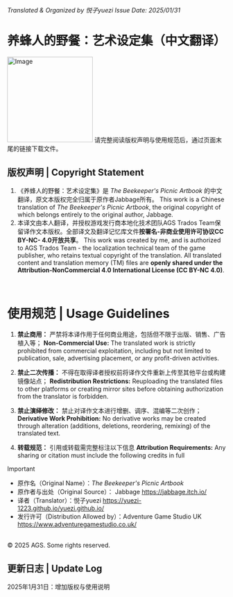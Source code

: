 _Translated & Organized by 悦子yuezi_
_Issue Date: 2025/01/31_

# 养蜂人的野餐：艺术设定集（中文翻译）

<img width="197" alt="Image" src="https://github.com/user-attachments/assets/9da946dc-9278-49b0-8d6d-cd08ba44aabe" />
请完整阅读版权声明与使用规范后，通过页面末尾的链接下载文件。

## 版权声明 | Copyright Statement

1. 《养蜂人的野餐：艺术设定集》是 _The Beekeeper's Picnic Artbook_ 的中文翻译，原文本版权完全归属于原作者Jabbage所有。
     This work is a Chinese translation of _The Beekeeper's Picnic Artbook_, the original copyright of which belongs entirely to the original author, Jabbage.
3. 本译文由本人翻译，并授权游戏发行商本地化技术团队AGS Trados Team保留译作文本版权。全部译文及翻译记忆库文件**按署名-非商业使用许可协议CC BY-NC- 4.0开放共享**。
   This work was created by me, and is authorized to AGS Trados Team - the localization technical team of the game publisher, who retains textual copyright of the translation. All translated content and translation memory (TM) files are **openly shared under the Attribution-NonCommercial 4.0 International License (CC BY-NC 4.0)**.

<br/>

# 使用规范 | Usage Guidelines


1. **禁止商用：** 严禁将本译作用于任何商业用途，包括但不限于出版、销售、广告植入等；
   **Non-Commercial Use:** The translated work is strictly prohibited from commercial exploitation, including but not limited to publication, sale, advertising placement, or any profit-driven activities.

2. **禁止二次传播：** 不得在取得译者授权前将译作文件重新上传至其他平台或构建镜像站点；
    **Redistribution Restrictions:** Reuploading the translated files to other platforms or creating mirror sites before obtaining authorization from the translator is forbidden.

3. **禁止演绎修改：** 禁止对译作文本进行增删、调序、混编等二次创作；
    **Derivative Work Prohibition:** No derivative works may be created through alteration (additions, deletions, reordering, remixing) of the translated text.

4. **转载规范：** 引用或转载需完整标注以下信息
    **Attribution Requirements:** Any sharing or citation must include the following credits in full

> [!IMPORTANT]
> - 原作名（Original Name）：_The Beekeeper's Picnic Artbook_
> - 原作者与出处（Original Source）： Jabbage  https://jabbage.itch.io/
> - 译者（Translator）：悦子yuezi  https://yuezi-1223.github.io/yuezi.github.io/
> - 发行许可（Distribution Allowed by）：Adventure Game Studio UK  https://www.adventuregamestudio.co.uk/

<br/>
© 2025 AGS. Some rights reserved.
<br/>


## 更新日志 | Update Log
2025年1月31日：增加版权与使用说明

